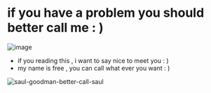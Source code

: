 # if you have a problem you should better call me : )

![image](https://user-images.githubusercontent.com/127272316/223612191-0ff3a658-eb37-40a3-b416-ce29d3961fc8.png)

- if you reading this , i want to say nice to meet you : )
- my name is free , you can call what ever you want : )



![saul-goodman-better-call-saul](https://user-images.githubusercontent.com/127272316/223617785-3f0f42a7-c3b5-4744-975e-f227e31af549.gif)
